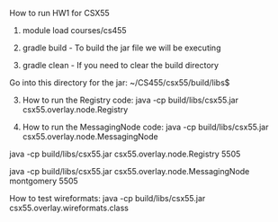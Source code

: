 How to run HW1 for CSX55

1. module load courses/cs455

2. gradle build - To build the jar file we will be executing

3. gradle clean - If you need to clear the build directory

Go into this directory for the jar: ~/CS455/csx55/build/libs$

3. How to run the Registry code: java -cp build/libs/csx55.jar csx55.overlay.node.Registry <port-number>

4. How to run the MessagingNode code: java -cp build/libs/csx55.jar csx55.overlay.node.MessagingNode <hostname> <port-number>


java -cp build/libs/csx55.jar csx55.overlay.node.Registry 5505

java -cp build/libs/csx55.jar csx55.overlay.node.MessagingNode montgomery 5505

How to test wireformats:
java -cp build/libs/csx55.jar csx55.overlay.wireformats.class

